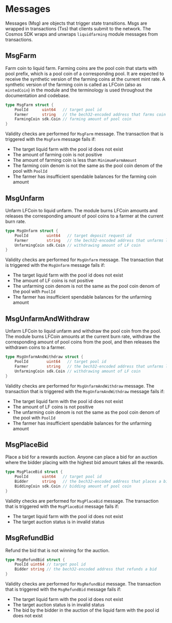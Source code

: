 <!-- order: 4 -->

# Messages

Messages (Msg) are objects that trigger state transitions. Msgs are wrapped in transactions (Txs) that clients submit to the network. 
The Cosmos SDK wraps and unwraps `liquidfarming` module messages from transactions.

## MsgFarm

Farm coin to liquid farm.
Farming coins are the pool coin that starts with pool prefix, which is a pool coin of a corresponding pool.
It are expected to receive the synthetic version of the farming coins at the current mint rate.
A synthetic version of the farming coin is called as LFCoin (also as `mintedCoin`) in the module and the terminology is used throughout the documentation and codebase.

```go
type MsgFarm struct {
	PoolId      uint64   // target pool id
	Farmer      string   // the bech32-encoded address that farms coin
	FarmingCoin sdk.Coin // farming amount of pool coin
}
```

Validity checks are performed for `MsgFarm` message. The transaction that is triggered with the `MsgFarm` message fails if:

- The target liquid farm with the pool id does not exist
- The amount of farming coin is not positive
- The amount of farming coin is less than `MinimumFarmAmount`
- The farming coin denom is not the same as the pool coin denom of the pool with `PoolId`
- The farmer has insufficient spendable balances for the farming coin amount

## MsgUnfarm

Unfarm LFCoin to liquid unfarm. 
The module burns LFCoin amounts and releases the corresponding amount of pool coins to a farmer at the current burn rate.

```go
type MsgUnfarm struct {
	PoolId        uint64   // target deposit request id
	Farmer        string   // the bech32-encoded address that unfarms liquid farm coin
	UnfarmingCoin sdk.Coin // withdrawing amount of LF coin
}
```

Validity checks are performed for `MsgUnfarm` message. The transaction that is triggered with the `MsgUnfarm` message fails if:

- The target liquid farm with the pool id does not exist
- The amount of LF coins is not positive
- The unfarming coin denom is not the same as the pool coin denom of the pool with `PoolId`
- The farmer has insufficient spendable balances for the unfarming amount

## MsgUnfarmAndWithdraw

Unfarm LFCoin to liquid unfarm and withdraw the pool coin from the pool. 
The module burns LFCoin amounts at the current burn rate, withdraw the corresponding amount of pool coins from the pool, and then releases the withdrawn coins to a farmer.

```go
type MsgUnfarmAndWithdraw struct {
	PoolId        uint64   // target pool id
	Farmer        string   // the bech32-encoded address that unfarms liquid farm coin and withdraws
	UnfarmingCoin sdk.Coin // withdrawing amount of LF coin
}
```

Validity checks are performed for `MsgUnfarmAndWithdraw` message. The transaction that is triggered with the `MsgUnfarmAndWithdraw` message fails if:

- The target liquid farm with the pool id does not exist
- The amount of LF coins is not positive
- The unfarming coin denom is not the same as the pool coin denom of the pool with `PoolId`
- The farmer has insufficient spendable balances for the unfarming amount

## MsgPlaceBid

Place a bid for a rewards auction. 
Anyone can place a bid for an auction where the bidder placing with the highest bid amount takes all the rewards. 

```go
type MsgPlaceBid struct {
	PoolId      uint64   // target pool id
	Bidder      string   // the bech32-encoded address that places a bid
	BiddingCoin sdk.Coin // bidding amount of pool coin
}
```

Validity checks are performed for `MsgPlaceBid` message. The transaction that is triggered with the `MsgPlaceBid` message fails if:

- The target liquid farm with the pool id does not exist
- The target auction status is in invalid status

## MsgRefundBid

Refund the bid that is not winning for the auction.

```go
type MsgRefundBid struct {
	PoolId uint64 // target pool id
	Bidder string // the bech32-encoded address that refunds a bid
}
```

Validity checks are performed for `MsgRefundBid` message. The transaction that is triggered with the `MsgRefundBid` message fails if:

- The target liquid farm with the pool id does not exist
- The target auction status is in invalid status
- The bid by the bidder in the auction of the liquid farm with the pool id does not exist